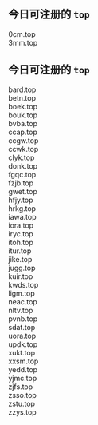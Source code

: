 
## 今日可注册的 `top`
>
0cm.top   
3mm.top   


## 今日可注册的 `top`
>
bard.top   
betn.top   
boek.top   
bouk.top   
bvba.top   
ccap.top   
ccgw.top   
ccwk.top   
clyk.top   
donk.top   
fgqc.top   
fzjb.top   
gwet.top   
hfjy.top   
hrkg.top   
iawa.top   
iora.top   
iryc.top   
itoh.top   
itur.top   
jike.top   
jugg.top   
kuir.top   
kwds.top   
ligm.top   
neac.top   
nltv.top   
pvnb.top   
sdat.top   
uora.top   
updk.top   
xukt.top   
xxsm.top   
yedd.top   
yjmc.top   
zjfs.top   
zsso.top   
zstu.top   
zzys.top   

